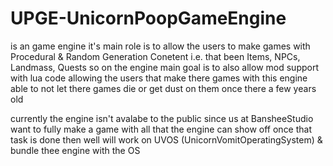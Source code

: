 # UPGE-UnicornPoopGameEngine
is an game engine it's main role is to allow the users
to make games with Procedural & Random Generation Conetent 
i.e. that been Items, NPCs, Landmass, Quests so on the engine
main goal is to also allow mod support with lua code allowing
the users that make there games with this engine able to not
let there games die or get dust on them once there a few years old

currently the engine isn't avalabe to the public since us at BansheeStudio
want to fully make a game with all that the engine can show off once that
task is done then well will work on UVOS (UnicornVomitOperatingSystem) &
bundle thee engine with the OS

